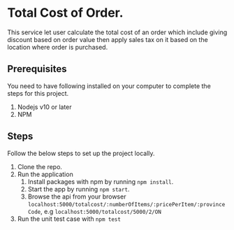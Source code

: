 # Total Cost of Order.

This service let user calculate the total cost of an order which include giving discount based on order value then apply sales tax on it based on the location where order is purchased.

## Prerequisites

You need to have following installed on your computer to complete the steps for this project.
  1. Nodejs v10 or later
  2. NPM

## Steps

Follow the below steps to set up the project locally.

1. Clone the repo.
2. Run the application
   1. Install packages with npm by running `npm install`.
   2. Start the app by running `npm start`.
   3. Browse the api from your browser `localhost:5000/totalcost/:numberOfItems/:pricePerItem/:provinceCode`, e.g  `localhost:5000/totalcost/5000/2/ON`
3. Run the unit test case with `npm test`

